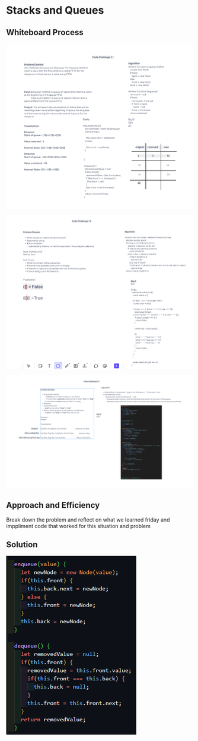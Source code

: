 # Stacks and Queues

## Whiteboard Process

![Challenge 11](../assets/challenge-11.png)

![Challenge 13](../assets/whiteboard-13.png)

![Challenge 12](../assets/whiteboard-12.png)


## Approach and Efficiency

Break down the problem and reflect on what we learned friday and imppliment code that worked for this situation and problem

## Solution

![Solution 11](../assets/solution-11.png)

